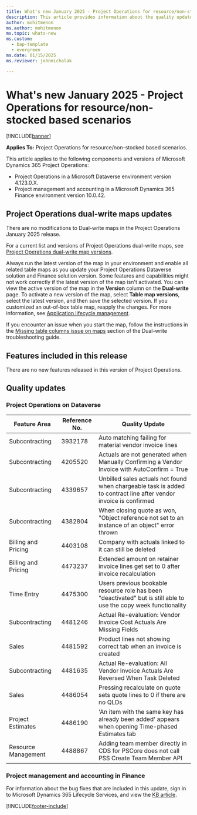 ```yaml
---
title: What's new January 2025 - Project Operations for resource/non-stocked based scenarios
description: This article provides information about the quality updates that are available in the January 2025 release of Microsoft Dynamics 365 Project Operations for resource/non-stocked based scenarios.
author: mohitmenon
ms.author: mohitmenon
ms.topic: whats-new
ms.custom: 
  - bap-template
  - evergreen
ms.date: 01/15/2025
ms.reviewer: johnmichalak

---
```


# What's new January 2025 - Project Operations for resource/non-stocked based scenarios

[!INCLUDE[banner](../includes/banner.md)]

**Applies To:**  Project Operations for resource/non-stocked based scenarios.

This article applies to the following components and versions of Microsoft Dynamics 365 Project Operations:

- Project Operations in a Microsoft Dataverse environment version 4.123.0.X.
- Project management and accounting in a Microsoft Dynamics 365 Finance environment version 10.0.42.

## Project Operations dual-write maps updates

There are no modifications to Dual-write maps in the Project Operations January 2025 release.

For a current list and versions of Project Operations dual-write maps, see [Project Operations dual-write map versions](../environment/resource-dual-write-maps.md).

Always run the latest version of the map in your environment and enable all related table maps as you update your Project Operations Dataverse solution and Finance solution version. Some features and capabilities might not work correctly if the latest version of the map isn't activated. You can view the active version of the map in the **Version** column on the **Dual-write** page. To activate a new version of the map, select **Table map versions**, select the latest version, and then save the selected version. If you customized an out-of-box table map, reapply the changes. For more information, see [Application lifecycle management](/dynamics365/fin-ops-core/dev-itpro/data-entities/dual-write/app-lifecycle-management).

If you encounter an issue when you start the map, follow the instructions in the [Missing table columns issue on maps](/dynamics365/fin-ops-core/dev-itpro/data-entities/dual-write/dual-write-troubleshooting-finops-upgrades#missing-table-columns-issue-on-maps) section of the Dual-write troubleshooting guide.


## Features included in this release

There are no new features released in this version of Project Operations.

## Quality updates

### Project Operations on Dataverse

| **Feature Area** | **Reference No.** | **Quality Update** |
| --- | --- | --- |
|Subcontracting|	3932178|	Auto matching failing for material vendor invoice lines|
|Subcontracting|	4205520|	Actuals are not generated when Manually Confirming a Vendor Invoice with AutoConfirm = True|
|Subcontracting|	4339657|	Unbilled sales actuals not found when chargeable task is added to contract line after vendor invoice is confirmed|
|Subcontracting|	4382804|	When closing quote as won, "Object reference not set to an instance of an object" error thrown|
|Billing and Pricing|	4403108|	Company with actuals linked to it can still be deleted |
|Billing and Pricing|	4473237|	Extended amount on retainer invoice lines get set to 0 after invoice recalculation|
|Time Entry|	4475300|	Users previous bookable resource role has been "deactivated" but is still able to use the copy week functionality|
|Subcontracting|	4481246|	Actual Re-evaluation: Vendor Invoice Cost Actuals Are Missing Fields|
|Sales|	4481592|	Product lines not showing correct tab when an invoice is created|
|Subcontracting|	4481635|	Actual Re-evaluation: All Vendor Invoice Actuals Are Reversed When Task Deleted|
|Sales|	4486054|	Pressing recalculate on quote sets quote lines to 0 if there are no QLDs|
|Project Estimates|	4486190|	'An item with the same key has already been added' appears when opening Time-phased Estimates tab|
|Resource Management|	4488867|	Adding team member directly in CDS for PSCore does not call PSS Create Team Member API|

### Project management and accounting in Finance

For information about the bug fixes that are included in this update, sign in to Microsoft Dynamics 365 Lifecycle Services, and view the [KB article](https://fix.lcs.dynamics.com/Issue/Details?kb=0&bugId=971730&dbType=3&qc=10e8ad5ad029bad3a0c2faa0e2dfc5d699a64ad8bfd2d1af37a5a02bb5800efa).

[!INCLUDE[footer-include](../includes/footer-banner.md)]
